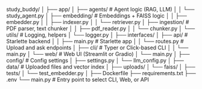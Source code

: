 study_buddy/
│
├── app/
│   ├── agents/                 # Agent logic (RAG, LLM)
│   │   └── study_agent.py
│   ├── embedding/              # Embeddings + FAISS logic
│   │   ├── embedder.py
│   │   ├── indexer.py
│   │   └── retriever.py
│   ├── ingestion/              # PDF parser, text chunker
│   │   ├── pdf_reader.py
│   │   └── chunker.py
│   └── utils/                  # Logging, helpers
│       └── logger.py
│
├── interfaces/
│   ├── api/                    # Starlette backend
│   │   ├── main.py             # Starlette app
│   │   └── routes.py           # Upload and ask endpoints
│   ├── cli/                    # Typer or Click-based CLI
│   │   └── main.py
│   └── web/                    # Web UI (Streamlit or Gradio)
│       └── main.py
│
├── config/                     # Config settings
│   ├── settings.py
│   └── llm_config.py
│
├── data/                       # Uploaded files and vector index
│   ├── uploads/
│   └── faiss/
│
├── tests/
│   └── test_embedder.py
│
├── Dockerfile
├── requirements.txt
├── .env
└── main.py                     # Entry point to select CLI, Web, or API
